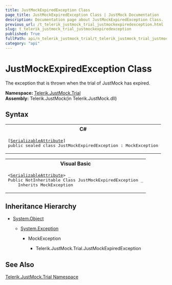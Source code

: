 ```yaml
---
title: JustMockExpiredException Class
page_title: JustMockExpiredException Class | JustMock Documentation
description: Documentation page about JustMockExpiredException Class.
previous_url: /t_telerik_justmock_trial_justmockexpiredexception.html
slug: t_telerik_justmock_trial_justmockexpiredexception
published: True
fullPath: api/n_telerik_justmock_trial/t_telerik_justmock_trial_justmockexpiredexception
category: "api"
---
```


# JustMockExpiredException Class



The exception that is thrown when the trial of JustMock has expired.


 **Namespace:**  [Telerik.JustMock.Trial](n_telerik_justmock_trial) <br> **Assembly:** Telerik.JustMock(in Telerik.JustMock.dll)
## Syntax


<div id="syntaxCodeBlocks" class="code"><span codeLanguage="CSharp"><table><tr><th>C#</th></tr><tr><td><pre xml:space="preserve">[<a href="https://msdn2.microsoft.com/en-us/library/bcfsa90a" target="_blank">SerializableAttribute</a>]
<span class="keyword">public</span> <span class="keyword">sealed</span> <span class="keyword">class</span> <span class="identifier">JustMockExpiredException</span> : <span class="nolink">MockException</span></pre></td></tr></table></span><span codeLanguage="VisualBasicDeclaration"><table><tr><th>Visual Basic</th></tr><tr><td><pre xml:space="preserve">&lt;<a href="https://msdn2.microsoft.com/en-us/library/bcfsa90a" target="_blank">SerializableAttribute</a>&gt; _
<span class="keyword">Public</span> <span class="keyword">NotInheritable</span> <span class="keyword">Class</span> <span class="identifier">JustMockExpiredException</span> _
	<span class="keyword">Inherits</span> <span class="nolink">MockException</span></pre></td></tr></table></span></div>


## Inheritance Hierarchy


* [System.Object](e5kfa45b)

    * [System.Exception](c18k6c59)

        * MockException

            * Telerik.JustMock.Trial.JustMockExpiredException


## See Also



 [Telerik.JustMock.Trial Namespace](n_telerik_justmock_trial) 



